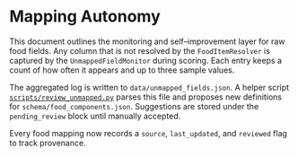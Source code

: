 # Mapping Autonomy

This document outlines the monitoring and self–improvement layer for raw food
fields. Any column that is not resolved by the `FoodItemResolver` is captured by
the `UnmappedFieldMonitor` during scoring. Each entry keeps a count of how often
it appears and up to three sample values.

The aggregated log is written to `data/unmapped_fields.json`. A helper script
[`scripts/review_unmapped.py`](../scripts/review_unmapped.py) parses this file
and proposes new definitions for `schema/food_components.json`. Suggestions are
stored under the `pending_review` block until manually accepted.

Every food mapping now records a `source`, `last_updated`, and `reviewed` flag to
track provenance.
